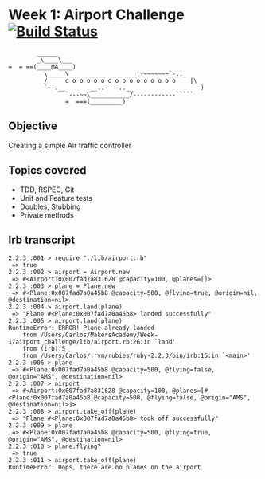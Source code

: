 Week 1: Airport Challenge [![Build Status](https://travis-ci.org/chdezmar/airport_challenge.svg?branch=master)](https://travis-ci.org/chdezmar/airport_challenge)
=========================

```
        ______
        _\____\___
=  = ==(____MA____)
          \_____\___________________,-~~~~~~~`-.._
          /     o o o o o o o o o o o o o o o o    |\_
          `~-.__       __..----..__                   )
                `---~~\___________/------------`````
                =  ===(_________)

```

Objective
---------
Creating a simple Air traffic controller

Topics covered
---------
- TDD, RSPEC, Git
- Unit and Feature tests
- Doubles, Stubbing
- Private methods



Irb transcript
---------
```
2.2.3 :001 > require "./lib/airport.rb"
 => true 
2.2.3 :002 > airport = Airport.new
 => #<Airport:0x007fad7a831628 @capacity=100, @planes=[]> 
2.2.3 :003 > plane = Plane.new
 => #<Plane:0x007fad7a0a45b8 @capacity=500, @flying=true, @origin=nil, @destination=nil> 
2.2.3 :004 > airport.land(plane)
 => "Plane #<Plane:0x007fad7a0a45b8> landed successfully" 
2.2.3 :005 > airport.land(plane)
RuntimeError: ERROR! Plane already landed
	from /Users/Carlos/MakersAcademy/Week-1/airport_challenge/lib/airport.rb:26:in `land'
	from (irb):5
	from /Users/Carlos/.rvm/rubies/ruby-2.2.3/bin/irb:15:in `<main>'
2.2.3 :006 > plane
 => #<Plane:0x007fad7a0a45b8 @capacity=500, @flying=false, @origin="AMS", @destination=nil> 
2.2.3 :007 > airport
 => #<Airport:0x007fad7a831628 @capacity=100, @planes=[#<Plane:0x007fad7a0a45b8 @capacity=500, @flying=false, @origin="AMS", @destination=nil>]> 
2.2.3 :008 > airport.take_off(plane)
 => "Plane #<Plane:0x007fad7a0a45b8> took off successfully" 
2.2.3 :009 > plane
 => #<Plane:0x007fad7a0a45b8 @capacity=500, @flying=true, @origin="AMS", @destination=nil> 
2.2.3 :010 > plane.flying?
 => true 
2.2.3 :011 > airport.take_off(plane)
RuntimeError: Oops, there are no planes on the airport

```
